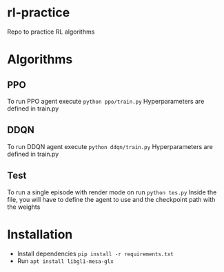 # rl-practice
Repo to practice RL algorithms

# Algorithms
## PPO
To run PPO agent execute `python ppo/train.py`
Hyperparameters are defined in train.py


## DDQN
To run DDQN agent execute `python ddqn/train.py`
Hyperparameters are defined in train.py

## Test
To run a single episode with render mode on run `python tes.py`
Inside the file, you will have to define the agent to use and the checkpoint path with the weights

# Installation
* Install dependencies `pip install -r requirements.txt`
* Run `apt install libgl1-mesa-glx`